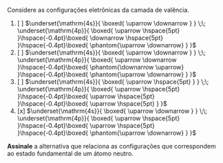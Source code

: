 Considere as configurações eletrônicas da camada de valência.

1. [ ] $\underset{\mathrm{4s}}{ \boxed{ \uparrow \downarrow } } \;\; \underset{\mathrm{4p}}{ \boxed{ \uparrow \hspace{5pt} }\hspace{-0.4pt}\boxed{ \downarrow \hspace{5pt} }\hspace{-0.4pt}\boxed{ \phantom{\uparrow \downarrow} } }$
2. [ ] $\underset{\mathrm{4s}}{ \boxed{ \uparrow \downarrow } } \;\; \underset{\mathrm{4p}}{ \boxed{ \uparrow \downarrow }\hspace{-0.4pt}\boxed{ \phantom{\downarrow \uparrow} }\hspace{-0.4pt}\boxed{ \phantom{\uparrow \downarrow} } }$
3. [ ] $\underset{\mathrm{4s}}{ \boxed{ \uparrow \hspace{5pt} } } \;\; \underset{\mathrm{4p}}{ \boxed{ \uparrow \hspace{5pt} }\hspace{-0.4pt}\boxed{ \uparrow \hspace{5pt} }\hspace{-0.4pt}\boxed{ \uparrow \hspace{5pt} } }$
4. [x] $\underset{\mathrm{4s}}{ \boxed{ \uparrow \downarrow } } \;\; \underset{\mathrm{4p}}{ \boxed{ \uparrow \hspace{5pt} }\hspace{-0.4pt}\boxed{ \uparrow \hspace{5pt} }\hspace{-0.4pt}\boxed{ \phantom{\uparrow \downarrow} } }$

**Assinale** a alternativa que relaciona as configurações que correspondem ao estado fundamental de um átomo neutro.
